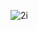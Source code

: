 ![2i](https://github.com/aayusha-shrestha/bank-interface/assets/117591157/af9ad39f-046d-48a8-ab10-a848361b1fd8)
